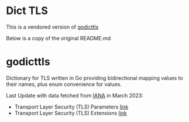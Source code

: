 # Dict TLS

This is a vendored version of [godicttls](https://github.com/gaukas/godicttls)

Below is a copy of the original README.md

# godicttls
Dictionary for TLS written in Go providing bidirectional mapping values to their names, plus enum convenience for values.

Last Update with data fetched from [IANA](www.iana.org) in March 2023: 
- Transport Layer Security (TLS) Parameters [link](https://www.iana.org/assignments/tls-parameters/tls-parameters.xhtml)
- Transport Layer Security (TLS) Extensions [link](https://www.iana.org/assignments/tls-extensiontype-values/tls-extensiontype-values.xhtml)